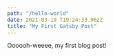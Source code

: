 ```yaml
---
path: "/hello-world"
date: 2021-03-19 T19:24:33.962Z
title: "My First Gatsby Post"
---
```


Oooooh-weeee, my first blog post!